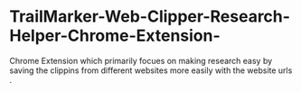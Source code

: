 # TrailMarker-Web-Clipper-Research-Helper-Chrome-Extension-
Chrome Extension which primarily focues on making research easy by saving the clippins from different websites more easily with the website urls .
